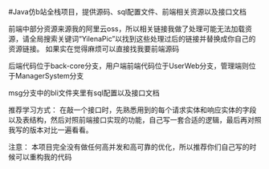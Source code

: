 #Java仿b站全栈项目，提供源码、sql配置文件、前端相关资源以及接口文档

前端中部分资源来源我的阿里云oss，所以相关链接我做了处理可能无法加载资源，请全局搜索关键词“YilenaPic”以找到这些处理过后的链接并替换成你自己的资源链接。
如果实在觉得麻烦可以直接找我要前端源码

后端代码位于back-core分支，用户端前端代码位于UserWeb分支，管理端则位于ManagerSystem分支

msg分支中的bli文件夹里有sql配置以及接口文档

推荐学习方式：
在敲一个接口时，先熟悉用到的每个请求实体和响应实体的字段以及表结构，然后对照前端接口实现的功能，自己写一套合适的逻辑，最后再对照我写的版本对比一遍看看。

注意：
本项目完全没有做任何高并发和高可靠的优化，所以推荐你们自己写的时候可以重构我的代码
